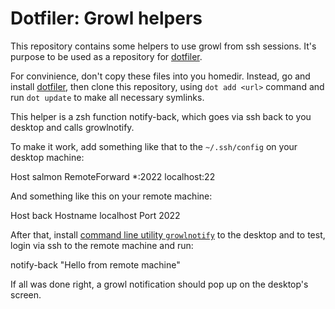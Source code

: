 Dotfiler: Growl helpers
=======================

This repository contains some helpers to use growl from ssh sessions.
It's purpose to be used as a repository for [dotfiler][].

For convinience, don't copy these files into you homedir. Instead,
go and install [dotfiler][], then clone this repository, using
`dot add <url>` command and run `dot update` to make all necessary
symlinks.

This helper is a zsh function notify-back, which goes via ssh back to
you desktop and calls growlnotify.

To make it work, add something like that to the `~/.ssh/config` on your
desktop machine:

  Host salmon
  RemoteForward *:2022 localhost:22

And something like this on your remote machine:

  Host back
  Hostname localhost
  Port 2022

After that, install [command line utility `growlnotify`](http://growl.info/downloads) to
the desktop and to test, login via ssh to the remote machine and run:

  notify-back "Hello from remote machine"

If all was done right, a growl notification should pop up on the desktop's screen.

[dotfiler]: https://github.com/svetlyak40wt/dotfiler